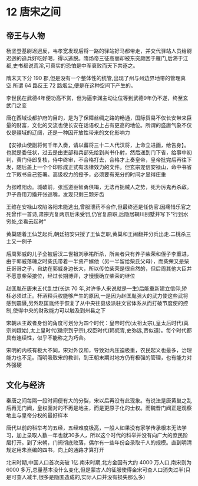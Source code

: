 # 12 唐宋之间

## 帝王与人物

杨坚登基尉迟迥反，韦孝宽发现后将一路的驿站好马都带走，并交代驿站人员给尉迟迥的追兵好吃好喝，得以逃脱。隋炀帝三征高丽却被东突厥困于雁门,后滞于江都,史书都说荒淫,可真实的恐怕是中军衰败而天下共逐之。

隋末天下分 190 郡,但是没有一个整体性的统管,出现了州与州边界地带的管理真空.所谓 64 路反王 72 路烟尘,便是在这种空间下产生的。

李世民在武德4年便功高不赏，但为逼李渊主动让位等到武德9年仍不遂，终至玄武门之变

唐在西域设都护府的目的，是为了保障丝绸之路的畅通，国际贸易不仅长安带来巨量的财富，文化的交流也使长安在话语权上占有更高的地位。所谓的盛唐气象不仅仅是疆域的辽阔，还是一种因开放性带来的文化影响力

【安禄山使副将何千年入奏，请以蕃将三十二人代汉将，上命立进画，给告身】。也就是委任状，过去是由吏部和兵部先给到尚书仆射，然后递到门下省，给事中初判，黄门侍郎复核，侍中终审，不合格打去，合格才上奏皇帝，皇帝批完后再往下发，随后盖上一个个印形成正式有法律效力的文件。但玄宗宠信安禄山，命中书省立下敕书自己签署。高级权力的授予，必须要有充分的时间才显得庄重

为张睢阳齿。城破前，张巡道臣智勇俱竭，无法再扼贼人之势，死为厉鬼再杀敌。尹子奇用刀撬开张巡嘴，发现只剩三颗牙齿

王维在安禄山攻陷洛阳未能逃出,曾服泄药不合作,但最终还是任伪官.因痛惜乐官之死曾作一首诗,肃宗光复两京后未受罚,仍官复原职,后隐居辋川别墅并写下"行到水穷处,坐看云起时"

黄巢随着王仙芝起兵,朝廷招安只授了王仙芝职,黄巢和王闹翻并分兵出走.二桃杀三士又一例子

后周郭威的儿子全被后汉二世祖刘承祐所杀，所亲者只有养子柴荣和侄子李重进，由于郭威落魄之时柴氏带着一半资产嫁他（另一半留给柴氏父母），而柴荣又是柴氏哥哥之子，自幼在郭威身边长大，所以传位柴荣是很自然的，但后周其他大臣并不愿意柴荣接位，经过长期博弈，才慢慢确立柴荣的继位

赵匡胤在唐末五代乱世(长达 70 年,对许多人来说就是一生)后能重新建立信仰,矫枉必须过正。杯酒释兵权能够产生的原因,一是因为赵匡胤强大的武力使这些武将感到震慑,另外赵匡胤终于恢复了从中央往县级派驻文官体系从而打破节度使的控制,使得中央的财政能力可以触及到州县之下

宋朝从主政者身份的角度可划分为四个时代：皇帝时代(太祖太宗),皇太后时代(真宗刘娥始),太上皇时代(徽宗到宁宗),权臣时代(韩侂胄,史弥远,贾似道)。每个时代都具有连续性，似乎不能称之为巧合。

宋明的内核有极大不同，宋对外议和，导致对内压迫极重，农民起义也最多，治理能力也不足。而明吸取宋的教训，到王朝末期对地方仍有极强的管理，也有能力对外强硬

## 文化与经济

秦唐之间每隔一段时间便有大的分裂，宋以后再没有此现象。有说法是唐黄巢之乱后再无门阀，皇权面对的不再是地主，而是更原子化的士权。而魏晋门阀正是观察地主与皇帝分权的最好样本

唐代以前的科举考的五经，五经难度极高，一般人如果没有家学传承根本无法学习，加上录取人数一年也就30多人，所以这个时代的科举并没有向广大的庶民阶层打开。到了宋朝，门阀彻底败落，偶尔有一些年份会录取千人的规模。直到明清规定用朱熹编的四书，向上的通路才算打开

北宋时期,中国人口首次突破 1亿.南宋时期,北方金国有大约 4000 万人口,南宋则为 6000 多万,总量基本没什么变化,但是蒙古人的征服使得金宋可查人口消失过半(只是可查人减半,很多是隐匿造成的,实际人口并没有损失那么多)
